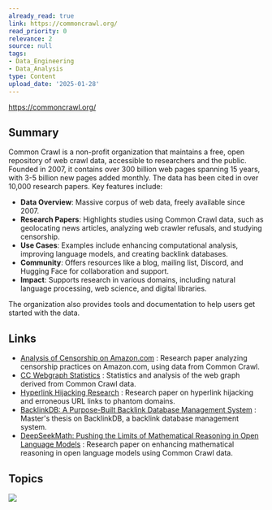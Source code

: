 ```yaml
---
already_read: true
link: https://commoncrawl.org/
read_priority: 0
relevance: 2
source: null
tags:
- Data_Engineering
- Data_Analysis
type: Content
upload_date: '2025-01-28'
---
```


https://commoncrawl.org/
## Summary

Common Crawl is a non-profit organization that maintains a free, open repository of web crawl data, accessible to researchers and the public. Founded in 2007, it contains over 300 billion web pages spanning 15 years, with 3-5 billion new pages added monthly. The data has been cited in over 10,000 research papers. Key features include:

- **Data Overview**: Massive corpus of web data, freely available since 2007.
- **Research Papers**: Highlights studies using Common Crawl data, such as geolocating news articles, analyzing web crawler refusals, and studying censorship.
- **Use Cases**: Examples include enhancing computational analysis, improving language models, and creating backlink databases.
- **Community**: Offers resources like a blog, mailing list, Discord, and Hugging Face for collaboration and support.
- **Impact**: Supports research in various domains, including natural language processing, web science, and digital libraries.

The organization also provides tools and documentation to help users get started with the data.
## Links

- [Analysis of Censorship on Amazon.com](https://citizenlab.ca/2024/11/analysis-of-censorship-on-amazon-com/) : Research paper analyzing censorship practices on Amazon.com, using data from Common Crawl.
- [CC Webgraph Statistics](https://commoncrawl.github.io/cc-webgraph-statistics/) : Statistics and analysis of the web graph derived from Common Crawl data.
- [Hyperlink Hijacking Research](https://dl.acm.org/doi/10.1145/3589334.3645510) : Research paper on hyperlink hijacking and erroneous URL links to phantom domains.
- [BacklinkDB: A Purpose-Built Backlink Database Management System](https://munin.uit.no/handle/10037/28861) : Master's thesis on BacklinkDB, a backlink database management system.
- [DeepSeekMath: Pushing the Limits of Mathematical Reasoning in Open Language Models](https://arxiv.org/pdf/2404.10006) : Research paper on enhancing mathematical reasoning in open language models using Common Crawl data.

## Topics

![](topics/Dataset/Common%20Crawl)